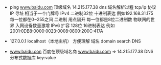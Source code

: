 - ping www.baidu.com  顶级域名
    14.215.177.38  dns 域名解析过程
    tcp/ip 协议
    IP  寻址 相当于一个门牌号
    IPv4  二进制32位  十进制表达  例如192.168.31.175  每一位都在0~255之间 二进制
        用点隔开 每一位都是8位二进制数
    物联网的世界 入网设备数量激增
    IPv6  扩容   128位  16进制表达  例如2001:0DB8:0000:0023:0008:0800:200C:417A

- 127.0.0.1  localhost（本地主机）  方便理解
    域名 domain  search  DNS
- www.baidu.con  百度在顶级域名商 www.baidu.com => 14.215.177.38
    DNS分布式数据库
    key:value
